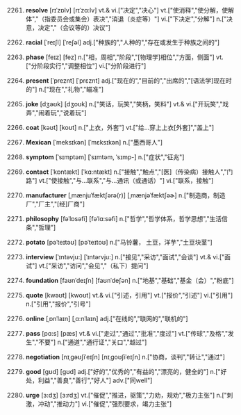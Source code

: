 2261. **resolve**
[rɪˈzɒlv]  [rɪˈzɑ:lv]
vt.& vi.["决定","决心"]  vt.["使消释","使分解，使解体","（指委员会或集会）表决","消退（炎症等）"]  vi.["下决定","分解"]  n.["决意，决定","（会议等的）决议"]  

2262. **racial**
[ˈreɪʃl]  [ˈreʃəl]
adj.["种族的","人种的","存在或发生于种族之间的"]  

2263. **phase**
[feɪz]  [fez]
n.["相，周相","阶段","[物理学]相位","方面，侧面"]  vt.["分阶段实行","调整相位"]  vi.["分阶段进行"]  

2264. **present**
[ˈpreznt]  [ˈprɛznt]
adj.["现在的","目前的","出席的","[语法学]现在时的"]  n.["现在","礼物","瞄准"]  

2265. **joke**
[dʒəʊk]  [dʒoʊk]
n.["笑话，玩笑","笑柄，笑料"]  vt.& vi.["开玩笑","戏弄","闹着玩","说着玩"]  

2266. **coat**
[kəʊt]  [koʊt]
n.["上衣，外套"]  vt.["给…穿上上衣[外套]","盖上"]  

2267. **Mexican**
[ˈmeksɪkən]  [ˈmɛksɪkən]
n.["墨西哥人"]  

2268. **symptom**
[ˈsɪmptəm]  [ˈsɪmtəm, ˈsɪmp-]
n.["症状","征兆"]  

2269. **contact**
[ˈkɒntækt]  [ˈkɑ:ntækt]
n.["接触","触点","[医]（传染病）接触人","门路"]  vt.["使接触","与…联系","与…通讯（或通话）"]  vi.["联系，接触"]  

2270. **manufacturer**
[ˌmænjuˈfæktʃərə(r)]  [ˌmænjəˈfæktʃəɚ]
n.["制造商，制造厂","厂主","[经]厂商"]  

2271. **philosophy**
[fəˈlɒsəfi]  [fəˈlɑ:səfi]
n.["哲学","哲学体系，哲学思想","生活信条","哲理"]  

2272. **potato**
[pəˈteɪtəʊ]  [pəˈteɪtoʊ]
n.["马铃薯， 土豆，洋芋","土豆块茎"]  

2273. **interview**
[ˈɪntəvju:]  [ˈɪntərvju:]
n.["接见","采访","面试","会谈"]  vt.& vi.["面试"]  vt.["采访","访问","会见","（私下）提问"]  

2274. **foundation**
[faʊnˈdeɪʃn]  [faʊnˈdeʃən]
n.["地基","基础","基金（会）","粉底"]  

2275. **quote**
[kwəʊt]  [kwoʊt]
vt.& vi.["引述，引用"]  vt.["报价","引述"]  vi.["引用"]  n.["引用","报价","引号"]  

2276. **online**
[ˌɒnˈlaɪn]  [ˌɑ:nˈlaɪn]
adj.["在线的","联网的","联机的"]  

2277. **pass**
[pɑ:s]  [pæs]
vt.& vi.["走过","通过","批准","度过"]  vt.["传球","及格","发生","不要"]  n.["通道","通行证","关口","越过"]  

2278. **negotiation**
[nɪˌgəʊʃiˈeɪʃn]  [nɪˌgoʊʃiˈeɪʃn]
n.["协商，谈判","转让","通过"]  

2279. **good**
[gʊd]  [ɡʊd]
adj.["好的","优秀的","有益的","漂亮的，健全的"]  n.["好处，利益","善良","善行","好人"]  adv.["同well"]  

2280. **urge**
[ɜ:dʒ]  [ɜ:rdʒ]
vt.["催促","推进，驱策","力劝，规劝","极力主张"]  n.["刺激，冲动","推动力"]  vi.["催促","强烈要求，竭力主张"]  

